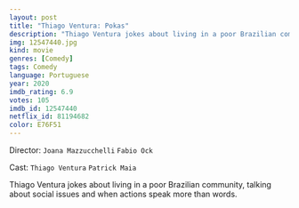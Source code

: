 ```yaml
---
layout: post
title: "Thiago Ventura: Pokas"
description: "Thiago Ventura jokes about living in a poor Brazilian community, talking about social issues and when actions speak more than words..."
img: 12547440.jpg
kind: movie
genres: [Comedy]
tags: Comedy 
language: Portuguese
year: 2020
imdb_rating: 6.9
votes: 105
imdb_id: 12547440
netflix_id: 81194682
color: E76F51
---
```

Director: `Joana Mazzucchelli` `Fabio Ock`  

Cast: `Thiago Ventura` `Patrick Maia` 

Thiago Ventura jokes about living in a poor Brazilian community, talking about social issues and when actions speak more than words.